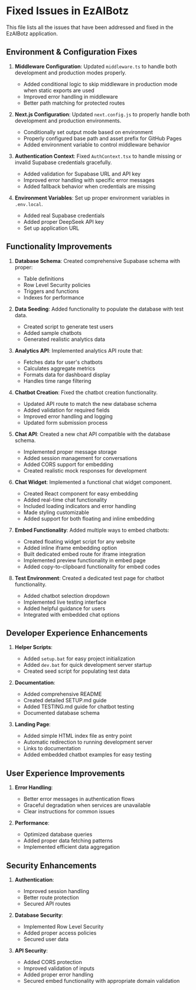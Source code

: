 # Fixed Issues in EzAIBotz

This file lists all the issues that have been addressed and fixed in the EzAIBotz application.

## Environment & Configuration Fixes

1. **Middleware Configuration**: Updated `middleware.ts` to handle both development and production modes properly.
   - Added conditional logic to skip middleware in production mode when static exports are used
   - Improved error handling in middleware
   - Better path matching for protected routes

2. **Next.js Configuration**: Updated `next.config.js` to properly handle both development and production environments.
   - Conditionally set output mode based on environment
   - Properly configured base path and asset prefix for GitHub Pages
   - Added environment variable to control middleware behavior

3. **Authentication Context**: Fixed `AuthContext.tsx` to handle missing or invalid Supabase credentials gracefully.
   - Added validation for Supabase URL and API key
   - Improved error handling with specific error messages
   - Added fallback behavior when credentials are missing

4. **Environment Variables**: Set up proper environment variables in `.env.local`.
   - Added real Supabase credentials
   - Added proper DeepSeek API key
   - Set up application URL

## Functionality Improvements

1. **Database Schema**: Created comprehensive Supabase schema with proper:
   - Table definitions
   - Row Level Security policies
   - Triggers and functions
   - Indexes for performance

2. **Data Seeding**: Added functionality to populate the database with test data.
   - Created script to generate test users
   - Added sample chatbots
   - Generated realistic analytics data

3. **Analytics API**: Implemented analytics API route that:
   - Fetches data for user's chatbots
   - Calculates aggregate metrics
   - Formats data for dashboard display
   - Handles time range filtering

4. **Chatbot Creation**: Fixed the chatbot creation functionality.
   - Updated API route to match the new database schema
   - Added validation for required fields
   - Improved error handling and logging
   - Updated form submission process

5. **Chat API**: Created a new chat API compatible with the database schema.
   - Implemented proper message storage
   - Added session management for conversations
   - Added CORS support for embedding
   - Created realistic mock responses for development

6. **Chat Widget**: Implemented a functional chat widget component.
   - Created React component for easy embedding
   - Added real-time chat functionality
   - Included loading indicators and error handling
   - Made styling customizable
   - Added support for both floating and inline embedding

7. **Embed Functionality**: Added multiple ways to embed chatbots:
   - Created floating widget script for any website
   - Added inline iframe embedding option
   - Built dedicated embed route for iframe integration
   - Implemented preview functionality in embed page
   - Added copy-to-clipboard functionality for embed codes

8. **Test Environment**: Created a dedicated test page for chatbot functionality.
   - Added chatbot selection dropdown
   - Implemented live testing interface
   - Added helpful guidance for users
   - Integrated with embedded chat options

## Developer Experience Enhancements

1. **Helper Scripts**:
   - Added `setup.bat` for easy project initialization
   - Added `dev.bat` for quick development server startup
   - Created seed script for populating test data

2. **Documentation**:
   - Added comprehensive README
   - Created detailed SETUP.md guide
   - Added TESTING.md guide for chatbot testing
   - Documented database schema

3. **Landing Page**:
   - Added simple HTML index file as entry point
   - Automatic redirection to running development server
   - Links to documentation
   - Added embedded chatbot examples for easy testing

## User Experience Improvements

1. **Error Handling**:
   - Better error messages in authentication flows
   - Graceful degradation when services are unavailable
   - Clear instructions for common issues

2. **Performance**:
   - Optimized database queries
   - Added proper data fetching patterns
   - Implemented efficient data aggregation

## Security Enhancements

1. **Authentication**:
   - Improved session handling
   - Better route protection
   - Secured API routes

2. **Database Security**:
   - Implemented Row Level Security
   - Added proper access policies
   - Secured user data

3. **API Security**:
   - Added CORS protection
   - Improved validation of inputs
   - Added proper error handling
   - Secured embed functionality with appropriate domain validation 